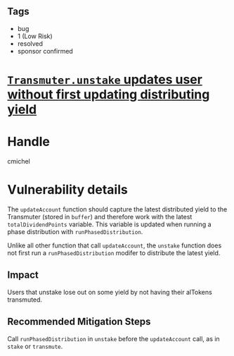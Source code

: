 ## Tags

- bug
- 1 (Low Risk)
- resolved
- sponsor confirmed

# [`Transmuter.unstake` updates user without first updating distributing yield](https://github.com/code-423n4/2021-11-yaxis-findings/issues/66) 

# Handle

cmichel


# Vulnerability details

The `updateAccount` function should capture the latest distributed yield to the Transmuter (stored in `buffer`) and therefore work with the latest `totalDividendPoints` variable.
This variable is updated when running a phase distribution with `runPhasedDistribution`.

Unlike all other function that call `updateAccount`, the `unstake` function does not first run a `runPhasedDistribution` modifer to distribute the latest yield.

## Impact
Users that unstake lose out on some yield by not having their alTokens transmuted.

## Recommended Mitigation Steps
Call `runPhasedDistribution` in `unstake` before the `updateAccount` call, as in `stake` or `transmute`.

